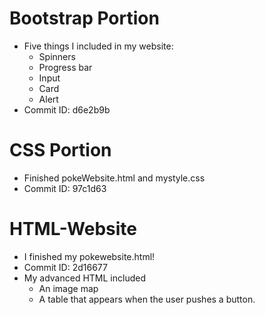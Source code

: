 # Bootstrap Portion 
* Five things I included in my website: 
   - Spinners
   - Progress bar
   - Input
   - Card
   - Alert
* Commit ID: d6e2b9b

# CSS Portion
* Finished pokeWebsite.html and mystyle.css
* Commit ID: 97c1d63

# HTML-Website
* I finished my pokewebsite.html! 
* Commit ID: 2d16677
* My advanced HTML included 
  * An image map 
  * A table that appears when the user pushes a button.  
